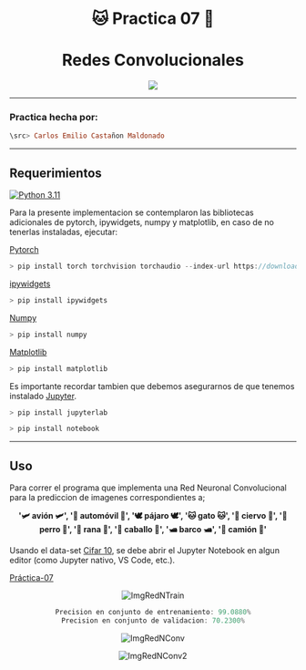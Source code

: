 <div align="center">

# 🐱 **Practica 07** 🐶



# **Redes Convolucionales**


</div>


<div align="center">

[![](https://data-flair.training/blogs/wp-content/uploads/sites/2/2020/05/Cats-Dogs-Classification-deep-learning.gif)](https://www.youtube.com/watch?v=FhFyAIZL4_g)

</div>

---

### **Practica hecha por:**

```Haskell
\src> Carlos Emilio Castañon Maldonado
```

---

## **Requerimientos**

[![Python 3.11](https://img.shields.io/badge/python-3.11-blue.svg)](https://www.python.org/downloads/release/python-311/)

Para la presente implementacion se contemplaron las bibliotecas adicionales de pytorch, ipywidgets, numpy y matplotlib, en caso de no tenerlas instaladas, ejecutar:

[Pytorch](https://pytorch.org/)

```C
> pip install torch torchvision torchaudio --index-url https://download.pytorch.org/whl/cpu
```

[ipywidgets](https://ipywidgets.readthedocs.io/en/stable/)

```C
> pip install ipywidgets
```

[Numpy](https://numpy.org/install/)

```C
> pip install numpy
```

[Matplotlib](https://matplotlib.org/)

```C
> pip install matplotlib
```


Es importante recordar tambien que debemos asegurarnos de que tenemos instalado [Jupyter](https://jupyter.org/install).

```C
> pip install jupyterlab
```

```C
> pip install notebook
```


---


## **Uso**

Para correr el programa que implementa una Red Neuronal Convolucional para la prediccion de imagenes correspondientes a;

<div align="center">

**'🛩️ avión 🛩️', '🚗 automóvil 🚗', '🕊️ pájaro 🕊️', '🐱 gato 🐱', '🦌 ciervo 🦌', '🐶 perro 🐶', '🐸 rana 🐸', '🐎 caballo 🐎', '🛥️ barco 🛥️', '🚛 camión 🚛'**

</div>

Usando el data-set [Cifar 10](https://www.cs.toronto.edu/~kriz/cifar.html),
se debe abrir el Jupyter Notebook en algun editor (como Jupyter nativo, VS Code, etc.).

[Práctica-07](./CIFAR10-Pytorch.ipynb)

<div align="center">

![ImgRedNTrain](https://github.com/CarlosCastanon2099/Redes-Neuronales/assets/108638686/7b85ff3b-f91b-45bb-9e36-b0cf530fe741)

```C
Precision en conjunto de entrenamiento: 99.0880%
Precision en conjunto de validacion: 70.2300%
```

![ImgRedNConv](https://github.com/CarlosCastanon2099/Redes-Neuronales/assets/108638686/381f002b-c291-4fa2-bfba-85ed38d14fcc)

![ImgRedNConv2](https://github.com/CarlosCastanon2099/Redes-Neuronales/assets/108638686/a62e830b-bcd9-4392-ba87-0d730b6024f4)


</div>

